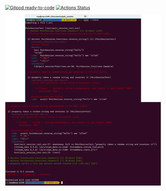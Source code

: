 [//]: # "Badges"
[![Gitpod ready-to-code][gitpod badge]][gitpod]
[![Actions Status][actions badge]][actions]

[//]: # "Links"
[gitpod]: https://gitpod.io/#https://github.com/jaeyson/pair_session
[actions]: https://github.com/jaeyson/pair_session/actions

[//]: # "Image sources"
[gitpod badge]: https://img.shields.io/badge/Gitpod-ready--to--code-blue?logo=gitpod
[actions badge]: https://github.com/jaeyson/pair_session/workflows/Elixir%20CI/badge.svg

![screenshot test](screenshot_test.png "screenshot test")
